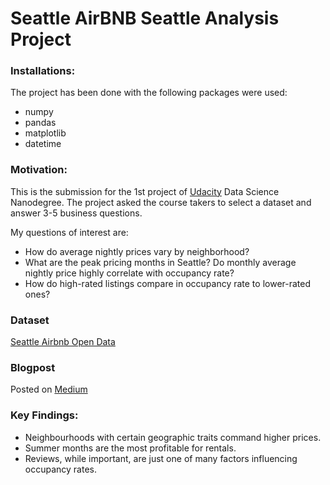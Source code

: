 # Seattle AirBNB Seattle Analysis Project

### Installations:
The project has been done with the following packages were used:
- numpy
- pandas
- matplotlib
- datetime

### Motivation:
This is the submission for the 1st project of [Udacity](https://www.udacity.com/) Data Science Nanodegree. The project asked the course takers to select a dataset and answer 3-5 business questions.

My questions of interest are:
- How do average nightly prices vary by neighborhood? 
- What are the peak pricing months in Seattle? Do monthly average nightly price highly correlate with occupancy rate?
- How do high-rated listings compare in occupancy rate to lower-rated ones?

### Dataset
[Seattle Airbnb Open Data](https://www.kaggle.com/airbnb/seattle/data)

### Blogpost

Posted on [Medium](https://medium.com/@ha.huy.97/analysis-of-seattles-airbnb-data-52567e396349)

### Key Findings:
- Neighbourhoods with certain geographic traits command higher prices.
- Summer months are the most profitable for rentals.
- Reviews, while important, are just one of many factors influencing occupancy rates.
